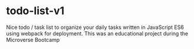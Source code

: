 # todo-list-v1
Nice todo / task list to organize your daily tasks written in JavaScript ES6 using webpack for deployment. This was an educational project during the Microverse Bootcamp

